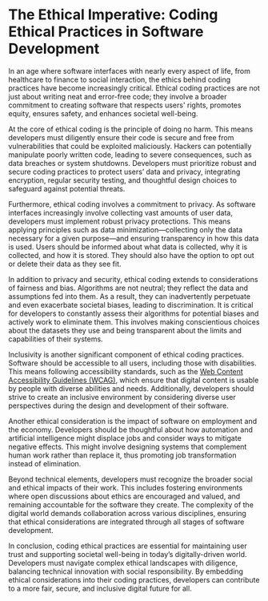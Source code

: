 # The Ethical Imperative: Coding Ethical Practices in Software Development

In an age where software interfaces with nearly every aspect of life, from healthcare to finance to social interaction, the ethics behind coding practices have become increasingly critical. Ethical coding practices are not just about writing neat and error-free code; they involve a broader commitment to creating software that respects users' rights, promotes equity, ensures safety, and enhances societal well-being.

At the core of ethical coding is the principle of doing no harm. This means developers must diligently ensure their code is secure and free from vulnerabilities that could be exploited maliciously. Hackers can potentially manipulate poorly written code, leading to severe consequences, such as data breaches or system shutdowns. Developers must prioritize robust and secure coding practices to protect users’ data and privacy, integrating encryption, regular security testing, and thoughtful design choices to safeguard against potential threats.

Furthermore, ethical coding involves a commitment to privacy. As software interfaces increasingly involve collecting vast amounts of user data, developers must implement robust privacy protections. This means applying principles such as data minimization—collecting only the data necessary for a given purpose—and ensuring transparency in how this data is used. Users should be informed about what data is collected, why it is collected, and how it is stored. They should also have the option to opt out or delete their data as they see fit.

In addition to privacy and security, ethical coding extends to considerations of fairness and bias. Algorithms are not neutral; they reflect the data and assumptions fed into them. As a result, they can inadvertently perpetuate and even exacerbate societal biases, leading to discrimination. It is critical for developers to constantly assess their algorithms for potential biases and actively work to eliminate them. This involves making conscientious choices about the datasets they use and being transparent about the limits and capabilities of their systems.

Inclusivity is another significant component of ethical coding practices. Software should be accessible to all users, including those with disabilities. This means following accessibility standards, such as the [Web Content Accessibility Guidelines (WCAG)](https://www.w3.org/WAI/standards-guidelines/wcag/), which ensure that digital content is usable by people with diverse abilities and needs. Additionally, developers should strive to create an inclusive environment by considering diverse user perspectives during the design and development of their software.

Another ethical consideration is the impact of software on employment and the economy. Developers should be thoughtful about how automation and artificial intelligence might displace jobs and consider ways to mitigate negative effects. This might involve designing systems that complement human work rather than replace it, thus promoting job transformation instead of elimination.

Beyond technical elements, developers must recognize the broader social and ethical impacts of their work. This includes fostering environments where open discussions about ethics are encouraged and valued, and remaining accountable for the software they create. The complexity of the digital world demands collaboration across various disciplines, ensuring that ethical considerations are integrated through all stages of software development.

In conclusion, coding ethical practices are essential for maintaining user trust and supporting societal well-being in today’s digitally-driven world. Developers must navigate complex ethical landscapes with diligence, balancing technical innovation with social responsibility. By embedding ethical considerations into their coding practices, developers can contribute to a more fair, secure, and inclusive digital future for all.
